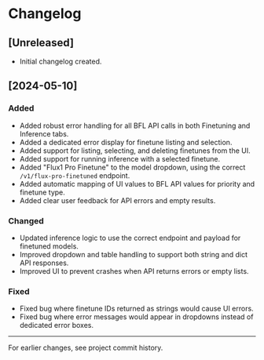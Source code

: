 # Changelog

## [Unreleased]
- Initial changelog created.

## [2024-05-10]
### Added
- Added robust error handling for all BFL API calls in both Finetuning and Inference tabs.
- Added a dedicated error display for finetune listing and selection.
- Added support for listing, selecting, and deleting finetunes from the UI.
- Added support for running inference with a selected finetune.
- Added "Flux1 Pro Finetune" to the model dropdown, using the correct `/v1/flux-pro-finetuned` endpoint.
- Added automatic mapping of UI values to BFL API values for priority and finetune type.
- Added clear user feedback for API errors and empty results.

### Changed
- Updated inference logic to use the correct endpoint and payload for finetuned models.
- Improved dropdown and table handling to support both string and dict API responses.
- Improved UI to prevent crashes when API returns errors or empty lists.

### Fixed
- Fixed bug where finetune IDs returned as strings would cause UI errors.
- Fixed bug where error messages would appear in dropdowns instead of dedicated error boxes.

---

For earlier changes, see project commit history. 